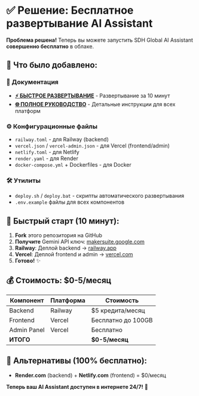 # ✅ Решение: Бесплатное развертывание AI Assistant

**Проблема решена!** Теперь вы можете запустить SDH Global AI Assistant **совершенно бесплатно** в облаке.

## 🎯 Что было добавлено:

### 📖 Документация
- **[⚡ БЫСТРОЕ РАЗВЕРТЫВАНИЕ](QUICK-DEPLOY.md)** - Развертывание за 10 минут
- **[🌐 ПОЛНОЕ РУКОВОДСТВО](DEPLOYMENT-FREE.md)** - Детальные инструкции для всех платформ

### ⚙️ Конфигурационные файлы
- `railway.toml` - для Railway (backend)
- `vercel.json` / `vercel-admin.json` - для Vercel (frontend/admin)
- `netlify.toml` - для Netlify
- `render.yaml` - для Render
- `docker-compose.yml` + Dockerfiles - для Docker

### 🛠️ Утилиты
- `deploy.sh` / `deploy.bat` - скрипты автоматического развертывания
- `.env.example` файлы для всех компонентов

## 🚀 Быстрый старт (10 минут):

1. **Fork** этого репозитория на GitHub
2. **Получите** Gemini API ключ: [makersuite.google.com](https://makersuite.google.com)
3. **Railway**: Деплой backend → [railway.app](https://railway.app)
4. **Vercel**: Деплой frontend и admin → [vercel.com](https://vercel.com)
5. **Готово!** ✨

## 💰 Стоимость: $0-5/месяц

| Компонент | Платформа | Стоимость |
|-----------|-----------|-----------|
| Backend | Railway | $5 кредита/месяц |
| Frontend | Vercel | Бесплатно до 100GB |
| Admin Panel | Vercel | Бесплатно |
| **ИТОГО** | | **$0-5/месяц** |

## 📱 Альтернативы (100% бесплатно):
- **Render.com** (backend) + **Netlify.com** (frontend) = $0/месяц

**Теперь ваш AI Assistant доступен в интернете 24/7!** 🎉